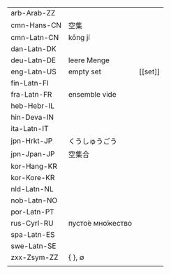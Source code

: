 | | | |
|-|-|-|
| arb-Arab-ZZ |  |  |
| cmn-Hans-CN | 空集 |  |
| cmn-Latn-CN | kōng jí |  |
| dan-Latn-DK |  |  |
| deu-Latn-DE | leere Menge |  |
| eng-Latn-US | empty set | [[set]] |
| fin-Latn-FI |  |  |
| fra-Latn-FR | ensemble vide |  |
| heb-Hebr-IL |  |  |
| hin-Deva-IN |  |  |
| ita-Latn-IT |  |  |
| jpn-Hrkt-JP | くうしゅうごう |  |
| jpn-Jpan-JP | 空集合 |  |
| kor-Hang-KR |  |  |
| kor-Kore-KR |  |  |
| nld-Latn-NL |  |  |
| nob-Latn-NO |  |  |
| por-Latn-PT |  |  |
| rus-Cyrl-RU | пусто́е мно́жество |  |
| spa-Latn-ES |  |  |
| swe-Latn-SE |  |  |
| zxx-Zsym-ZZ | { }, ∅ |  |
|  |  |  |
